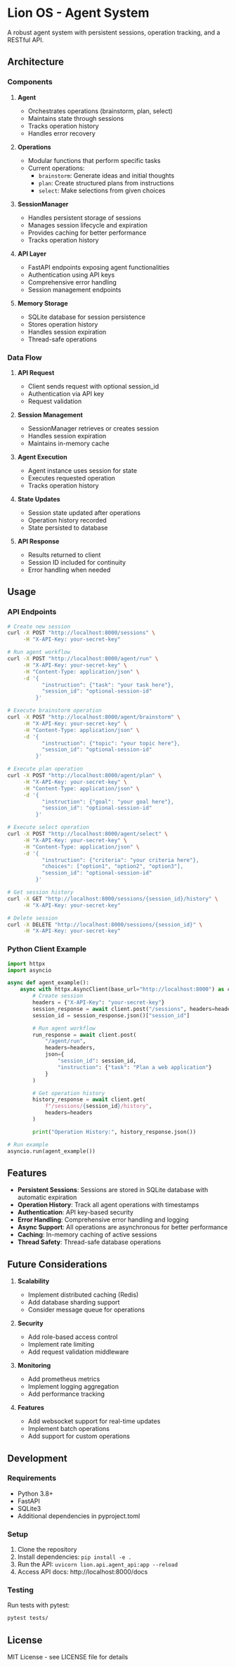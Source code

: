 # Lion OS - Agent System

A robust agent system with persistent sessions, operation tracking, and a RESTful API.

## Architecture

### Components

1. **Agent**
   - Orchestrates operations (brainstorm, plan, select)
   - Maintains state through sessions
   - Tracks operation history
   - Handles error recovery

2. **Operations**
   - Modular functions that perform specific tasks
   - Current operations:
     - `brainstorm`: Generate ideas and initial thoughts
     - `plan`: Create structured plans from instructions
     - `select`: Make selections from given choices

3. **SessionManager**
   - Handles persistent storage of sessions
   - Manages session lifecycle and expiration
   - Provides caching for better performance
   - Tracks operation history

4. **API Layer**
   - FastAPI endpoints exposing agent functionalities
   - Authentication using API keys
   - Comprehensive error handling
   - Session management endpoints

5. **Memory Storage**
   - SQLite database for session persistence
   - Stores operation history
   - Handles session expiration
   - Thread-safe operations

### Data Flow

1. **API Request**
   - Client sends request with optional session_id
   - Authentication via API key
   - Request validation

2. **Session Management**
   - SessionManager retrieves or creates session
   - Handles session expiration
   - Maintains in-memory cache

3. **Agent Execution**
   - Agent instance uses session for state
   - Executes requested operation
   - Tracks operation history

4. **State Updates**
   - Session state updated after operations
   - Operation history recorded
   - State persisted to database

5. **API Response**
   - Results returned to client
   - Session ID included for continuity
   - Error handling when needed

## Usage

### API Endpoints

```bash
# Create new session
curl -X POST "http://localhost:8000/sessions" \
     -H "X-API-Key: your-secret-key"

# Run agent workflow
curl -X POST "http://localhost:8000/agent/run" \
     -H "X-API-Key: your-secret-key" \
     -H "Content-Type: application/json" \
     -d '{
           "instruction": {"task": "your task here"},
           "session_id": "optional-session-id"
         }'

# Execute brainstorm operation
curl -X POST "http://localhost:8000/agent/brainstorm" \
     -H "X-API-Key: your-secret-key" \
     -H "Content-Type: application/json" \
     -d '{
           "instruction": {"topic": "your topic here"},
           "session_id": "optional-session-id"
         }'

# Execute plan operation
curl -X POST "http://localhost:8000/agent/plan" \
     -H "X-API-Key: your-secret-key" \
     -H "Content-Type: application/json" \
     -d '{
           "instruction": {"goal": "your goal here"},
           "session_id": "optional-session-id"
         }'

# Execute select operation
curl -X POST "http://localhost:8000/agent/select" \
     -H "X-API-Key: your-secret-key" \
     -H "Content-Type: application/json" \
     -d '{
           "instruction": {"criteria": "your criteria here"},
           "choices": ["option1", "option2", "option3"],
           "session_id": "optional-session-id"
         }'

# Get session history
curl -X GET "http://localhost:8000/sessions/{session_id}/history" \
     -H "X-API-Key: your-secret-key"

# Delete session
curl -X DELETE "http://localhost:8000/sessions/{session_id}" \
     -H "X-API-Key: your-secret-key"
```

### Python Client Example

```python
import httpx
import asyncio

async def agent_example():
    async with httpx.AsyncClient(base_url="http://localhost:8000") as client:
        # Create session
        headers = {"X-API-Key": "your-secret-key"}
        session_response = await client.post("/sessions", headers=headers)
        session_id = session_response.json()["session_id"]

        # Run agent workflow
        run_response = await client.post(
            "/agent/run",
            headers=headers,
            json={
                "session_id": session_id,
                "instruction": {"task": "Plan a web application"}
            }
        )

        # Get operation history
        history_response = await client.get(
            f"/sessions/{session_id}/history",
            headers=headers
        )

        print("Operation History:", history_response.json())

# Run example
asyncio.run(agent_example())
```

## Features

- **Persistent Sessions**: Sessions are stored in SQLite database with automatic expiration
- **Operation History**: Track all agent operations with timestamps
- **Authentication**: API key-based security
- **Error Handling**: Comprehensive error handling and logging
- **Async Support**: All operations are asynchronous for better performance
- **Caching**: In-memory caching of active sessions
- **Thread Safety**: Thread-safe database operations

## Future Considerations

1. **Scalability**
   - Implement distributed caching (Redis)
   - Add database sharding support
   - Consider message queue for operations

2. **Security**
   - Add role-based access control
   - Implement rate limiting
   - Add request validation middleware

3. **Monitoring**
   - Add prometheus metrics
   - Implement logging aggregation
   - Add performance tracking

4. **Features**
   - Add websocket support for real-time updates
   - Implement batch operations
   - Add support for custom operations

## Development

### Requirements

- Python 3.8+
- FastAPI
- SQLite3
- Additional dependencies in pyproject.toml

### Setup

1. Clone the repository
2. Install dependencies: `pip install -e .`
3. Run the API: `uvicorn lion.api.agent_api:app --reload`
4. Access API docs: http://localhost:8000/docs

### Testing

Run tests with pytest:

```bash
pytest tests/
```

## License

MIT License - see LICENSE file for details
